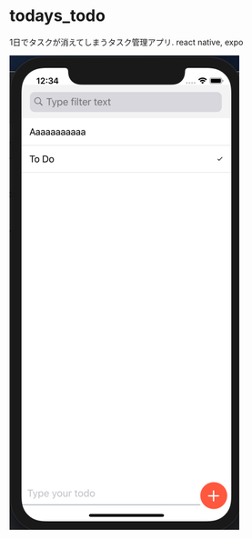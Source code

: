 # todays_todo
1日でタスクが消えてしまうタスク管理アプリ. react native, expo

![](https://github.com/akitojp/images/blob/master/todays_todo/screen/screen01.png)
